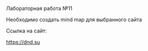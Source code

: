 Лабораторная работа №11

Необходимо создать mind map для выбранного сайта

Ссылка на сайт:

https://dnd.su

